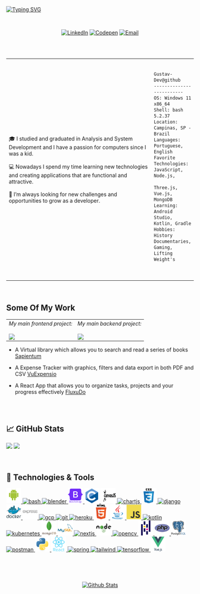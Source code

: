 ## 
[![Typing SVG](https://readme-typing-svg.demolab.com/?color=a4a4b0&size=40&center=true&vCenter=true&width=1000&lines=Hi,+my+name+is+Gustavo;I'm+a+developer+from+Brazil)](https://git.io/typing-svg)

<br/>

<div align="center">
 
[![LinkedIn](https://img.shields.io/badge/LinkedIn-%230077B5.svg?logo=linkedin&logoColor=white)](https://linkedin.com/in/gustavo-batista-6b7b91356) 
[![Codepen](https://img.shields.io/badge/Codepen-000000?logo=codepen&logoColor=white)](https://codepen.io/gustav-dev97) 
[![Email](https://img.shields.io/badge/Email-D14836?logo=gmail&logoColor=white)](mailto:gustavo.dev97@gmail.com)

</div>

##

 <br>

<table>
  <tr>
    <!-- Coluna da esquerda -->
    <td valign="center" width="100%">
      🎓 I studied and graduated in Analysis and System Development and I have a passion for computers since I was a kid. <br> <br>
      💻 Nowadays I spend my time learning new technologies and creating applications that are functional and attractive. <br> <br>
      🚀 I’m always looking for new challenges and opportunities to grow as a developer.
    </td>
    <!-- Coluna da direita -->
    <td valign="top" width="100%">
      <pre>
        <code>
Gustav-Dev@github
-------------------------
OS: Windows 11 x86_64
Shell: bash 5.2.37
Location: Campinas, SP - Brazil
Languages: Portuguese, English
Favorite Technologies: JavaScript, Node.js,
           Three.js, Vue.js, MongoDB
Learning: Android Studio, Kotlin, Gradle
Hobbies: History Documentaries, Gaming, Lifting Weight's
        </code>
      </pre>
    </td>
  </tr>
</table>

<br/>

## Some Of My Work 

 <table>
   <tr>
    <td valign="top">
      <i>My main frontend project:</i><br><br>
          <a href="https://github.com/Gustav-dev97/VueExpensio-VueExpenseTracker">
            <img align="center" src="https://github-readme-stats.vercel.app/api/pin/?username=Gustav-dev97&repo=VueExpensio-VueExpenseTracker&title_color=ffffff&text_color=c9cacc&icon_color=2bbc8a&bg_color=1d1f21" />
          </a>  
    </td>
    <td valign="top">
     <i>My main backend project:</i><br><br>
        <a href="https://github.com/Gustav-dev97/NodeAPI-BoilerplateExample">
          <img align="center" src="https://github-readme-stats.vercel.app/api/pin/?username=Gustav-dev97&repo=NodeAPI-BoilerplateExample&title_color=ffffff&text_color=c9cacc&icon_color=2bbc8a&bg_color=1d1f21" />
        </a>
    </td>
  </tr>
</table>

- A Virtual library which allows you to search and read a series of books [Sapientum](https://sapientum.netlify.app/)

- A Expense Tracker with graphics, filters and data export in both PDF and CSV [VuExpensio](https://vuexpensio.netlify.app/)

- A React App that allows you to organize tasks, projects and your progress effectively [FluxuDo](https://fluxudo.netlify.app/)

##

<br/>

## 📈 GitHub Stats
![](https://github-readme-stats.vercel.app/api?username=Gustav-dev97&theme=darcula&hide_border=true&include_all_commits=true&count_private=true)
![](https://github-readme-stats.vercel.app/api/top-langs/?username=Gustav-dev97&theme=darcula&hide_border=true&include_all_commits=true&count_private=true&layout=compact)  

<br/>

## 🔧 Technologies & Tools

<p align="left"> <a href="https://developer.android.com" target="_blank" rel="noreferrer"> <img src="https://raw.githubusercontent.com/devicons/devicon/master/icons/android/android-original-wordmark.svg" alt="android" width="40" height="40"/> </a> <a href="https://www.gnu.org/software/bash/" target="_blank" rel="noreferrer"> <img src="https://www.vectorlogo.zone/logos/gnu_bash/gnu_bash-icon.svg" alt="bash" width="40" height="40"/> </a> <a href="https://www.blender.org/" target="_blank" rel="noreferrer"> <img src="https://download.blender.org/branding/community/blender_community_badge_white.svg" alt="blender" width="40" height="40"/> </a> <a href="https://getbootstrap.com" target="_blank" rel="noreferrer"> <img src="https://raw.githubusercontent.com/devicons/devicon/master/icons/bootstrap/bootstrap-plain-wordmark.svg" alt="bootstrap" width="40" height="40"/> </a> <a href="https://www.cprogramming.com/" target="_blank" rel="noreferrer"> <img src="https://raw.githubusercontent.com/devicons/devicon/master/icons/c/c-original.svg" alt="c" width="40" height="40"/> </a> <a href="https://canvasjs.com" target="_blank" rel="noreferrer"> <img src="https://raw.githubusercontent.com/Hardik0307/Hardik0307/master/assets/canvasjs-charts.svg" alt="canvasjs" width="40" height="40"/> </a> <a href="https://www.chartjs.org" target="_blank" rel="noreferrer"> <img src="https://www.chartjs.org/media/logo-title.svg" alt="chartjs" width="40" height="40"/> </a> <a href="https://www.w3schools.com/css/" target="_blank" rel="noreferrer"> <img src="https://raw.githubusercontent.com/devicons/devicon/master/icons/css3/css3-original-wordmark.svg" alt="css3" width="40" height="40"/> </a> <a href="https://www.djangoproject.com/" target="_blank" rel="noreferrer"> <img src="https://cdn.worldvectorlogo.com/logos/django.svg" alt="django" width="40" height="40"/> </a> <a href="https://www.docker.com/" target="_blank" rel="noreferrer"> <img src="https://raw.githubusercontent.com/devicons/devicon/master/icons/docker/docker-original-wordmark.svg" alt="docker" width="40" height="40"/> </a> <a href="https://expressjs.com" target="_blank" rel="noreferrer"> <img src="https://raw.githubusercontent.com/devicons/devicon/master/icons/express/express-original-wordmark.svg" alt="express" width="40" height="40"/> </a> <a href="https://cloud.google.com" target="_blank" rel="noreferrer"> <img src="https://www.vectorlogo.zone/logos/google_cloud/google_cloud-icon.svg" alt="gcp" width="40" height="40"/> </a> <a href="https://git-scm.com/" target="_blank" rel="noreferrer"> <img src="https://www.vectorlogo.zone/logos/git-scm/git-scm-icon.svg" alt="git" width="40" height="40"/> </a> <a href="https://heroku.com" target="_blank" rel="noreferrer"> <img src="https://www.vectorlogo.zone/logos/heroku/heroku-icon.svg" alt="heroku" width="40" height="40"/> </a> <a href="https://www.w3.org/html/" target="_blank" rel="noreferrer"> <img src="https://raw.githubusercontent.com/devicons/devicon/master/icons/html5/html5-original-wordmark.svg" alt="html5" width="40" height="40"/> </a> <a href="https://www.java.com" target="_blank" rel="noreferrer"> <img src="https://raw.githubusercontent.com/devicons/devicon/master/icons/java/java-original.svg" alt="java" width="40" height="40"/> </a> <a href="https://developer.mozilla.org/en-US/docs/Web/JavaScript" target="_blank" rel="noreferrer"> <img src="https://raw.githubusercontent.com/devicons/devicon/master/icons/javascript/javascript-original.svg" alt="javascript" width="40" height="40"/> </a> <a href="https://kotlinlang.org" target="_blank" rel="noreferrer"> <img src="https://www.vectorlogo.zone/logos/kotlinlang/kotlinlang-icon.svg" alt="kotlin" width="40" height="40"/> </a> <a href="https://kubernetes.io" target="_blank" rel="noreferrer"> <img src="https://www.vectorlogo.zone/logos/kubernetes/kubernetes-icon.svg" alt="kubernetes" width="40" height="40"/> </a> <a href="https://www.mongodb.com/" target="_blank" rel="noreferrer"> <img src="https://raw.githubusercontent.com/devicons/devicon/master/icons/mongodb/mongodb-original-wordmark.svg" alt="mongodb" width="40" height="40"/> </a> <a href="https://www.mysql.com/" target="_blank" rel="noreferrer"> <img src="https://raw.githubusercontent.com/devicons/devicon/master/icons/mysql/mysql-original-wordmark.svg" alt="mysql" width="40" height="40"/> </a> <a href="https://nextjs.org/" target="_blank" rel="noreferrer"> <img src="https://cdn.worldvectorlogo.com/logos/nextjs-2.svg" alt="nextjs" width="40" height="40"/> </a> <a href="https://nodejs.org" target="_blank" rel="noreferrer"> <img src="https://raw.githubusercontent.com/devicons/devicon/master/icons/nodejs/nodejs-original-wordmark.svg" alt="nodejs" width="40" height="40"/> </a> <a href="https://opencv.org/" target="_blank" rel="noreferrer"> <img src="https://www.vectorlogo.zone/logos/opencv/opencv-icon.svg" alt="opencv" width="40" height="40"/> </a> <a href="https://pandas.pydata.org/" target="_blank" rel="noreferrer"> <img src="https://raw.githubusercontent.com/devicons/devicon/2ae2a900d2f041da66e950e4d48052658d850630/icons/pandas/pandas-original.svg" alt="pandas" width="40" height="40"/> </a> <a href="https://www.php.net" target="_blank" rel="noreferrer"> <img src="https://raw.githubusercontent.com/devicons/devicon/master/icons/php/php-original.svg" alt="php" width="40" height="40"/> </a> <a href="https://www.postgresql.org" target="_blank" rel="noreferrer"> <img src="https://raw.githubusercontent.com/devicons/devicon/master/icons/postgresql/postgresql-original-wordmark.svg" alt="postgresql" width="40" height="40"/> </a> <a href="https://postman.com" target="_blank" rel="noreferrer"> <img src="https://www.vectorlogo.zone/logos/getpostman/getpostman-icon.svg" alt="postman" width="40" height="40"/> </a> <a href="https://www.python.org" target="_blank" rel="noreferrer"> <img src="https://raw.githubusercontent.com/devicons/devicon/master/icons/python/python-original.svg" alt="python" width="40" height="40"/> </a> <a href="https://reactjs.org/" target="_blank" rel="noreferrer"> <img src="https://raw.githubusercontent.com/devicons/devicon/master/icons/react/react-original-wordmark.svg" alt="react" width="40" height="40"/> </a> <a href="https://spring.io/" target="_blank" rel="noreferrer"> <img src="https://www.vectorlogo.zone/logos/springio/springio-icon.svg" alt="spring" width="40" height="40"/> </a> <a href="https://tailwindcss.com/" target="_blank" rel="noreferrer"> <img src="https://www.vectorlogo.zone/logos/tailwindcss/tailwindcss-icon.svg" alt="tailwind" width="40" height="40"/> </a> <a href="https://www.tensorflow.org" target="_blank" rel="noreferrer"> <img src="https://www.vectorlogo.zone/logos/tensorflow/tensorflow-icon.svg" alt="tensorflow" width="40" height="40"/> </a> <a href="https://vuejs.org/" target="_blank" rel="noreferrer"> <img src="https://raw.githubusercontent.com/devicons/devicon/master/icons/vuejs/vuejs-original-wordmark.svg" alt="vuejs" width="40" height="40"/> </a> </p>

##

<br/>
<br/>

<p align="center">
 <a target="_blank" rel="noopener noreferrer" href="https://i.redd.it/1asyzovvrn8a1.gif"><img      src="https://i.redd.it/1asyzovvrn8a1.gif" alt="Github Stats" style="max-width: 100%;"></a>
</p>
